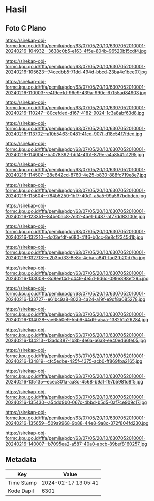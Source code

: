 # Hasil

## Foto C Plano

https://sirekap-obj-formc.kpu.go.id/fffa/pemilu/pdpr/63/07/05/20/10/6307052010001-20240216-104932--3638c0b5-e163-4f5e-804b-96520b15cdf4.jpg

https://sirekap-obj-formc.kpu.go.id/fffa/pemilu/pdpr/63/07/05/20/10/6307052010001-20240216-105623--74cedbb5-71dd-494d-bbcd-23ba4e1bee07.jpg

https://sirekap-obj-formc.kpu.go.id/fffa/pemilu/pdpr/63/07/05/20/10/6307052010001-20240216-110003--e4f9eefd-96e9-439a-990e-67f55ad84903.jpg

https://sirekap-obj-formc.kpu.go.id/fffa/pemilu/pdpr/63/07/05/20/10/6307052010001-20240216-110247--80cefded-d167-4182-9024-1c3a8abf63d8.jpg

https://sirekap-obj-formc.kpu.go.id/fffa/pemilu/pdpr/63/07/05/20/10/6307052010001-20240216-113702--a10b5463-0481-41cd-907f-d18c54f7fded.jpg

https://sirekap-obj-formc.kpu.go.id/fffa/pemilu/pdpr/63/07/05/20/10/6307052010001-20240216-114004--ba078392-bbf4-4fb1-879e-a4a8541c1295.jpg

https://sirekap-obj-formc.kpu.go.id/fffa/pemilu/pdpr/63/07/05/20/10/6307052010001-20240216-114507--28e642cd-8760-4e25-b830-888fc719e8e7.jpg

https://sirekap-obj-formc.kpu.go.id/fffa/pemilu/pdpr/63/07/05/20/10/6307052010001-20240216-115604--784b5250-1bf7-40d1-a5a5-99a567bdbdcb.jpg

https://sirekap-obj-formc.kpu.go.id/fffa/pemilu/pdpr/63/07/05/20/10/6307052010001-20240216-123351--84be0ac8-7e32-4ae1-b487-af77dd83100e.jpg

https://sirekap-obj-formc.kpu.go.id/fffa/pemilu/pdpr/63/07/05/20/10/6307052010001-20240216-132210--dc03efdf-e680-41f6-b0cc-8e8cf2345d1b.jpg

https://sirekap-obj-formc.kpu.go.id/fffa/pemilu/pdpr/63/07/05/20/10/6307052010001-20240216-132713--c2b3bd33-8e8c-4eba-a841-fad2fb20d75a.jpg

https://sirekap-obj-formc.kpu.go.id/fffa/pemilu/pdpr/63/07/05/20/10/6307052010001-20240216-133008--8d8eef4d-c449-4e5d-9d6c-099e898ef295.jpg

https://sirekap-obj-formc.kpu.go.id/fffa/pemilu/pdpr/63/07/05/20/10/6307052010001-20240216-133727--e61bc9a8-8023-4a24-a19f-e9df8a085278.jpg

https://sirekap-obj-formc.kpu.go.id/fffa/pemilu/pdpr/63/07/05/20/10/6307052010001-20240216-134028--ae6550e9-55b6-44d9-a5aa-138251a26284.jpg

https://sirekap-obj-formc.kpu.go.id/fffa/pemilu/pdpr/63/07/05/20/10/6307052010001-20240216-134213--13adc387-1b8b-4e6a-a6a8-ee40ed66fe05.jpg

https://sirekap-obj-formc.kpu.go.id/fffa/pemilu/pdpr/63/07/05/20/10/6307052010001-20240216-134819--cfc5edbe-425f-4375-acb0-ff869fba2165.jpg

https://sirekap-obj-formc.kpu.go.id/fffa/pemilu/pdpr/63/07/05/20/10/6307052010001-20240216-135135--ecec301a-aa8c-4568-b9a1-f97b5981d8f5.jpg

https://sirekap-obj-formc.kpu.go.id/fffa/pemilu/pdpr/63/07/05/20/10/6307052010001-20240216-135430--a54dd9b0-067c-4bbd-b5d5-0af7ce909c17.jpg

https://sirekap-obj-formc.kpu.go.id/fffa/pemilu/pdpr/63/07/05/20/10/6307052010001-20240216-135659--509a9968-9b88-44e8-9a8c-372f804fd230.jpg

https://sirekap-obj-formc.kpu.go.id/fffa/pemilu/pdpr/63/07/05/20/10/6307052010001-20240216-140007--b7095ea2-a587-40a0-abcb-89bef8160257.jpg


## Metadata

| Key        | Value               |
| ---------- | ------------------- |
| Time Stamp | 2024-02-17 13:05:41 |
| Kode Dapil | 6301                |




